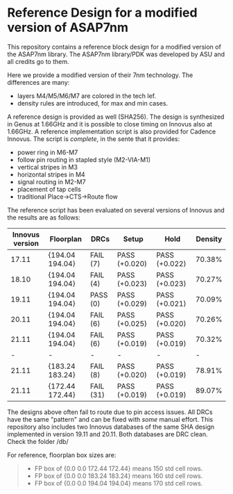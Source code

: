 # Reference Design for a modified version of ASAP7nm 
This repository contains a reference block design for a modified version of the ASAP7nm library. The ASAP7nm library/PDK was developed by ASU and all credits go to them. 

Here we provide a modified version of their 7nm technology. The differences are many:
* layers M4/M5/M6/M7 are colored in the tech lef.
* density rules are introduced, for max and min cases.


A reference design is provided as well (SHA256). The design is synthesized in Genus at 1.66GHz and it is possible to close timing on Innovus also at 1.66GHz.
A reference implementation script is also provided for Cadence Innovus. The script is *complete*, in the sente that it provides:
* power ring in M6-M7
* follow pin routing in stapled style (M2-VIA-M1)
* vertical stripes in M3
* horizontal stripes in M4
* signal routing in M2-M7
* placement of tap cells
* traditional Place->CTS->Route flow

The reference script has been evaluated on several versions of Innovus and the results are as follows:


| Innovus version | Floorplan     | DRCs          | Setup         | Hold          | Density |
|-----------------|---------------|---------------|---------------|---------------|---------|
| 17.11 |         {194.04 194.04} | FAIL (7)     | PASS (+0.020) | PASS (+0.022) | 70.38%  |
| 18.10 | 	  {194.04 194.04} | FAIL (4)      | PASS (+0.023) | PASS (+0.023) | 70.27%  |
| 19.11 |	  {194.04 194.04} | PASS (0) | PASS (+0.029) | PASS (+0.021) | 70.09%  | 
| 20.11 |	  {194.04 194.04} | FAIL (6)      | PASS (+0.025) | PASS (+0.020) | 70.26%  | 
| 21.11 | 	  {194.04 194.04} | FAIL (6)      | PASS (+0.019) | PASS (+0.019) | 70.32%  | 
|-|-|-|-|-|-|
| 21.11 | 	  {183.24 183.24} | FAIL (8)     | PASS (+0.020) | PASS (+0.019) | 78.91%  |
| 21.11 | 	  {172.44 172.44} | FAIL (31)     | PASS (+0.019) | PASS (+0.019) | 89.07%  |


The designs above often fail to route due to pin access issues. All DRCs have the same "pattern" and can be fixed with *some* manual effort. 
This repository also includes two Innovus databases of the same SHA design implemented in version 19.11 and 20.11. Both databases are DRC clean. Check the folder /db/

For reference, floorplan box sizes are:
> - FP box of {0.0 0.0 172.44 172.44} means 150 std cell rows.
> - FP box of {0.0 0.0 183.24 183.24} means 160 std cell rows.
> - FP box of {0.0 0.0 194.04 194.04} means 170 std cell rows.
